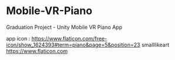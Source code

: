 # Mobile-VR-Piano
Graduation Project - Unity Mobile VR Piano App

app icon : 
https://www.flaticon.com/free-icon/show_1624393#term=piano&page=5&position=23
smalllikeart
https://www.flaticon.com
